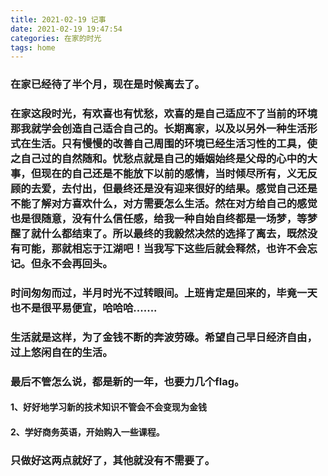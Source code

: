 ```yaml
---
title: 2021-02-19 记事
date: 2021-02-19 19:47:54
categories: 在家的时光
tags: home
---
```



### 在家已经待了半个月，现在是时候离去了。
### 在家这段时光，有欢喜也有忧愁，欢喜的是自己适应不了当前的环境那我就学会创造自己适合自己的。长期离家，以及以另外一种生活形式在生活。只有慢慢的改善自己周围的环境已经生活习性的工具，使之自己过的自然随和。忧愁点就是自己的婚姻始终是父母的心中的大事，但现在的自己还是不能放下以前的感情，当时倾尽所有，义无反顾的去爱，去付出，但最终还是没有迎来很好的结果。感觉自己还是不能了解对方喜欢什么，对方需要怎么生活。然在对方给自己的感觉也是很随意，没有什么信任感，给我一种自始自终都是一场梦，等梦醒了就什么都结束了。所以最终的我毅然决然的选择了离去，既然没有可能，那就相忘于江湖吧！当我写下这些后就会释然，也许不会忘记。但永不会再回头。
### 时间匆匆而过，半月时光不过转眼间。上班肯定是回来的，毕竟一天也不是很平易便宜，哈哈哈.......
### 生活就是这样，为了金钱不断的奔波劳碌。希望自己早日经济自由，过上悠闲自在的生活。
### 最后不管怎么说，都是新的一年，也要力几个flag。
#### 1、好好地学习新的技术知识不管会不会变现为金钱
#### 2、学好商务英语，开始购入一些课程。
### 只做好这两点就好了，其他就没有不需要了。